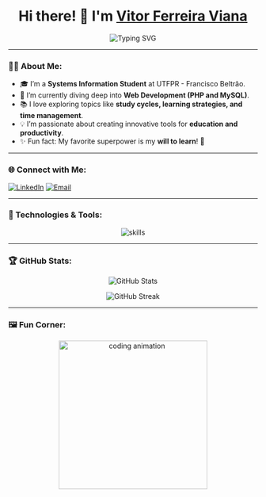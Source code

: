 <h1 align="center">Hi there! 👋 I'm <a href="https://github.com/VitorFerreiraCode">Vitor Ferreira Viana</a></h1>

<p align="center">
  <img src="https://readme-typing-svg.demolab.com?font=Fira+Code&weight=500&size=24&pause=1000&color=38BDF8&center=true&vCenter=true&width=435&lines=Systems+Information+Student;Passionate+about+Learning+and+Teaching" alt="Typing SVG" />
</p>

---

### 🙋‍♂️ About Me:
- 🎓 I’m a **Systems Information Student** at UTFPR - Francisco Beltrão.
- 🌱 I’m currently diving deep into **Web Development (PHP and MySQL)**.
- 📚 I love exploring topics like **study cycles, learning strategies, and time management**.
- 💡 I’m passionate about creating innovative tools for **education and productivity**.
- ✨ Fun fact: My favorite superpower is my **will to learn**! 🚀

---

### 🌐 Connect with Me:
[![LinkedIn](https://img.shields.io/badge/LinkedIn-0A66C2?style=for-the-badge&logo=linkedin&logoColor=white)](https://linkedin.com/in/vitorferreiracode)
[![Email](https://img.shields.io/badge/Email-D14836?style=for-the-badge&logo=gmail&logoColor=white)](mailto:vitorferreiraviana@alunos.utfpr.edu.br)

---

### 🔧 Technologies & Tools:
<p align="center">
  <img src="https://skillicons.dev/icons?i=js,html,css,php,nodejs,mysql,github,figma" alt="skills">
</p>

---

### 🏆 GitHub Stats:
<p align="center">
  <img src="https://github-readme-stats.vercel.app/api?username=VitorFerreiraCode&show_icons=true&theme=radical&hide_border=true" alt="GitHub Stats" />
</p>

<p align="center">
  <img src="https://github-readme-streak-stats.herokuapp.com?user=VitorFerreiraCode&theme=radical&hide_border=true&date_format=M%20j%5B%2C%20Y%5D" alt="GitHub Streak" />
</p>

---

### 🖼️ Fun Corner:
<p align="center">
  <img src="https://raw.githubusercontent.com/VitorFerreiraCode/VitorFerreiraCode/main/assets/coding.svg" alt="coding animation" width="300" />
</p>

